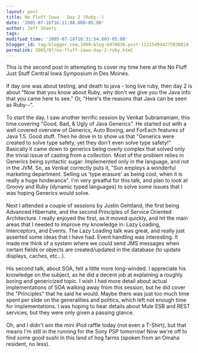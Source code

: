 ```yaml
---
layout: post
title: No Fluff Iowa - Day 2 (Ruby--)
date: '2005-07-16T16:11:00.000-05:00'
author: Jeff Sheets
tags:
modified_time: '2005-07-16T16:31:54.603-05:00'
blogger_id: tag:blogger.com,1999:blog-6970836.post-112154944275030824
permalink: 2005/07/no-fluff-iowa-day-2-ruby.html
---
```


This is the second post in attempting to cover my time here at the No Fluff
      Just Stuff Central Iowa Symposium in Des Moines.<br /><br />If day one was about
      testing, and death to java - long live ruby, then day 2 is about "Now that you know about
      Ruby, why don't we give you the Java info that you came here to see." Or, "Here's the reasons
      that Java can be seen as Ruby--".<br /><br />To start the day, I saw another
      terrific session by Venkat Subramaniam, this time covering "Good, Bad, & Ugly of Java
      Generics". He started out with a well covered overview of Generics, Auto Boxing, and ForEach
      features of Java 1.5. Good stuff. Then he dove in to show us that "Generics were created to
      solve type safety, yet they don't even solve type safety!" Basically it came down to generics
      being overly complex that solved only the trivial issue of casting from a collection. Most of
      the problem relies in Generics being syntactic sugar: Implemented only in the language, and
      not in the JVM. So, as Venkat correctly puts it, "Sun employs a wonderful marketing
      department. Selling us 'type erasure' as being cool, when it is really a huge hinderance". I'm
      very greatful for this talk, and plan to look at Groovy and Ruby (dynamic typed languages) to
      solve some issues that I was hoping Generics would solve.<br /><br />Next I
      attended a couple of sessions by Justin Gehtland, the first being Advanced Hibernate, and the
      second Principles of Service Oriented Architecture. I really enjoyed the first, as it moved
      quickly, and hit the main areas that I needed to improve my knowledge in: Lazy Loading,
      Interceptors, and Events. The Lazy Loading talk was great, and really just asserted some ideas
      that I have had. Event handling was interesting. It made me think of a system where we could
      send JMS messages when certain fields or objects are created/updated in the database (to
      update displays, caches, etc...).<br /><br />His second talk, about SOA, felt a
      little more long-winded. I appreciate his knowledge on the subject, as he did a decent job at
      explaining a roughly boring and genericized topic. I wish I had more detail about actual
      implementations of SOA walking away from this session, but he did cover the "Principles" that
      he said he would. Maybe there was just too much time spent per slide on the generalities and
      politics, which left not enough time for implementations. I was hoping to hear details about
      Mule ESB and REST services, but they were only given a passing glance.<br /><br
      />Oh, and I didn't win the mini iPod raffle today (not even a T-Shirt), but that means I'm
      still in the running for the Sony PSP tomorrow! Now we're off to find some good sushi in this
      land of hog farms (spoken from an Omaha resident, no less).